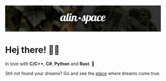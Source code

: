 ![Cover](Assets/Cover04.jpg?raw=true)

# Hej there! 👋😋

In love with **C/C++**, **C#**, **Python** and **Rust**. 🥰

Still not found your dreams? Go and see the [place](https://alin.space) where dreams come true.
